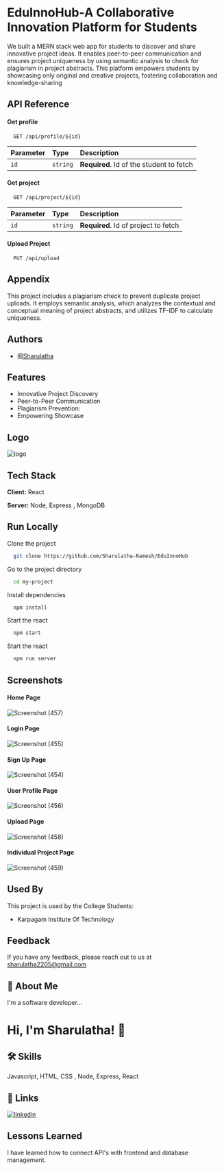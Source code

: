 
# EduInnoHub-A Collaborative Innovation Platform for Students

We built a MERN stack web app for students to discover and share innovative project ideas. It enables peer-to-peer communication and ensures project uniqueness by using semantic analysis to check for plagiarism in project abstracts. This platform empowers students by showcasing only original and creative projects, fostering collaboration and knowledge-sharing





## API Reference

#### Get profile

```http
  GET /api/profile/${id}
```

| Parameter | Type     | Description                     |
| :-------- | :------- | :-------------------------      |
| `id`      | `string` | **Required**. Id of the student to fetch|

#### Get project

```http
  GET /api/project/${id}
```

| Parameter | Type     | Description                       |
| :-------- | :------- | :-------------------------------- |
| `id`      | `string` | **Required**. Id of project to fetch|

#### Upload Project

```http
  PUT /api/upload
```


## Appendix

This project includes a plagiarism check to prevent duplicate project uploads. It employs semantic analysis, which analyzes the contextual and conceptual meaning of project abstracts, and utilizes TF-IDF to calculate uniqueness.


## Authors

- [@Sharulatha](https://github.com/Sharulatha-Ramesh)


## Features

- Innovative Project Discovery
- Peer-to-Peer Communication
- Plagiarism Prevention:
- Empowering Showcase


## Logo

![logo](https://github.com/Sharulatha-Ramesh/remotecloud/assets/144509005/028b1770-3ad7-40ed-9d93-0f7e6d6ce612)




## Tech Stack

**Client:** React

**Server:** Node, Express , MongoDB


## Run Locally

Clone the project

```bash
  git clone https://github.com/Sharulatha-Ramesh/EduInnoHub
```

Go to the project directory

```bash
  cd my-project
```

Install dependencies

```bash
  npm install
```


Start the react

```bash
  npm start
```
Start the react

```bash
  npm run server
```


## Screenshots

#### Home Page
![Screenshot (457)](https://github.com/Sharulatha-Ramesh/remotecloud/assets/144509005/3ee0daec-0cd6-4f31-9795-620785282df3)

#### Login Page
![Screenshot (455)](https://github.com/Sharulatha-Ramesh/remotecloud/assets/144509005/309d500f-17a5-43ec-bc50-0c3caa5299c7)

#### Sign Up Page
![Screenshot (454)](https://github.com/Sharulatha-Ramesh/remotecloud/assets/144509005/737a1422-5ca2-41e9-9467-8f676253ac64)

#### User Profile Page
![Screenshot (456)](https://github.com/Sharulatha-Ramesh/remotecloud/assets/144509005/732751e1-7797-465b-bbd3-2c81d32384bb)

#### Upload Page
![Screenshot (458)](https://github.com/Sharulatha-Ramesh/remotecloud/assets/144509005/67ef4659-69be-442e-aaf8-6e86af97a896)

#### Individual Project Page
![Screenshot (459)](https://github.com/Sharulatha-Ramesh/remotecloud/assets/144509005/3b2527b2-0976-49aa-8b09-f28e8d044bf2)






## Used By

This project is used by the College Students:

- Karpagam Institute Of Technology


## Feedback

If you have any feedback, please reach out to us at sharulatha2205@gmail.com


## 🚀 About Me
I'm a software developer...


# Hi, I'm Sharulatha! 👋


## 🛠 Skills
Javascript, HTML, CSS , Node, Express, React


## 🔗 Links

[![linkedin](https://img.shields.io/badge/linkedin-0A66C2?style=for-the-badge&logo=linkedin&logoColor=white)](www.linkedin.com/in/sharulatha22)


## Lessons Learned

I have learned how to connect API's with frontend and database management.


